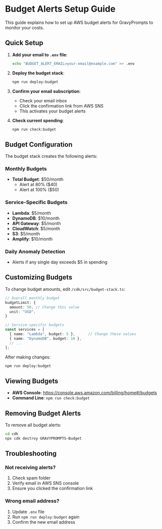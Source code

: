 # Budget Alerts Setup Guide

This guide explains how to set up AWS budget alerts for GravyPrompts to monitor your costs.

## Quick Setup

1. **Add your email to `.env` file**:

   ```bash
   echo "BUDGET_ALERT_EMAIL=your-email@example.com" >> .env
   ```

2. **Deploy the budget stack**:

   ```bash
   npm run deploy:budget
   ```

3. **Confirm your email subscription**:

   - Check your email inbox
   - Click the confirmation link from AWS SNS
   - This activates your budget alerts

4. **Check current spending**:
   ```bash
   npm run check:budget
   ```

## Budget Configuration

The budget stack creates the following alerts:

### Monthly Budgets

- **Total Budget**: $50/month
  - Alert at 80% ($40)
  - Alert at 100% ($50)

### Service-Specific Budgets

- **Lambda**: $5/month
- **DynamoDB**: $10/month
- **API Gateway**: $5/month
- **CloudWatch**: $5/month
- **S3**: $5/month
- **Amplify**: $10/month

### Daily Anomaly Detection

- Alerts if any single day exceeds $5 in spending

## Customizing Budgets

To change budget amounts, edit `/cdk/src/budget-stack.ts`:

```typescript
// Overall monthly budget
budgetLimit: {
  amount: 50, // Change this value
  unit: "USD",
}

// Service-specific budgets
const services = [
  { name: "Lambda", budget: 5 },      // Change these values
  { name: "DynamoDB", budget: 10 },
  // ...
];
```

After making changes:

```bash
npm run deploy:budget
```

## Viewing Budgets

- **AWS Console**: https://console.aws.amazon.com/billing/home#/budgets
- **Command Line**: `npm run check:budget`

## Removing Budget Alerts

To remove all budget alerts:

```bash
cd cdk
npx cdk destroy GRAVYPROMPTS-Budget
```

## Troubleshooting

### Not receiving alerts?

1. Check spam folder
2. Verify email in AWS SNS console
3. Ensure you clicked the confirmation link

### Wrong email address?

1. Update `.env` file
2. Run `npm run deploy:budget` again
3. Confirm the new email address
